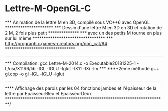 # Lettre-M-OpenGL-C
*** Animation de la lettre M en 3D, compilé sous VC++6 avec OpenGL **********************
*** Dessin d'une lettre M en 3D en 3D et rotation  de 2 M, 2 fois plus petit **************
*** avec un des petits M tourne en plus sur lui même *********************************
*** http://prographix.games-creators.org/doc_cat/94 ********************************
*** 
*** Compilation: gcc Lettre-M-2014.c -o Executable20181225-1  -L/usr/X11R6/lib -lGL -lGLU -lglut -lX11  -lXi -lm ***
****2eme méthode g++ gl.cpp -o gl -lGL -lGLU -lglut
****
**** Affichage des parois par les 04 fonctions jambes et  l'épaisseur de la lettre par EpaisseurBleu et EpaisseurDeux 
*************************************************************************/

